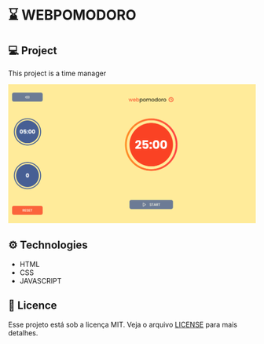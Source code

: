 # ⌛ WEBPOMODORO

## 💻 Project

This project is a time manager

<img src="webpomodoro.png">

## ⚙ Technologies

-   HTML
-   CSS
-   JAVASCRIPT

## 📜 Licence

Esse projeto está sob a licença MIT. Veja o arquivo [LICENSE](LICENSE) para mais detalhes.

